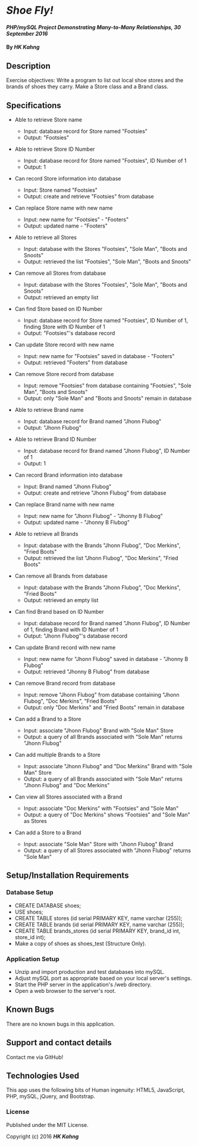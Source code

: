 # _Shoe Fly!_

#### _PHP/mySQL Project Demonstrating Many-to-Many Relationships, 30 September 2016_

#### By _**HK Kahng**_

## Description

Exercise objectives: Write a program to list out local shoe stores and the brands of shoes they carry. Make a Store class and a Brand class.

## Specifications

* Able to retrieve Store name
  * Input: database record for Store named "Footsies"
  * Output: "Footsies"

* Able to retrieve Store ID Number
  * Input: database record for Store named "Footsies", ID Number of 1
  * Output: 1

* Can record Store information into database
  * Input: Store named "Footsies"
  * Output: create and retrieve "Footsies" from database

* Can replace Store name with new name
  * Input: new name for "Footsies" - "Footers"
  * Output: updated name - "Footers"

* Able to retrieve all Stores
  * Input: database with the Stores "Footsies", "Sole Man", "Boots and Snoots"
  * Output: retrieved the list "Footsies", "Sole Man", "Boots and Snoots"

* Can remove all Stores from database
  * Input: database with the Stores "Footsies", "Sole Man", "Boots and Snoots"
  * Output: retrieved an empty list

* Can find Store based on ID Number
  * Input: database record for Store named "Footsies", ID Number of 1, finding Store with ID Number of 1
  * Output: "Footsies"'s database record

* Can update Store record with new name
  * Input: new name for "Footsies" saved in database - "Footers"
  * Output: retrieved "Footers" from database

* Can remove Store record from database
  * Input: remove "Footsies" from database containing "Footsies", "Sole Man", "Boots and Snoots"
  * Output: only "Sole Man" and "Boots and Snoots" remain in database

* Able to retrieve Brand name
  * Input: database record for Brand named "Jhonn Flubog"
  * Output: "Jhonn Flubog"

* Able to retrieve Brand ID Number
  * Input: database record for Brand named "Jhonn Flubog", ID Number of 1
  * Output: 1

* Can record Brand information into database
  * Input: Brand named "Jhonn Flubog"
  * Output: create and retrieve "Jhonn Flubog" from database

* Can replace Brand name with new name
  * Input: new name for "Jhonn Flubog" - "Jhonny B Flubog"
  * Output: updated name - "Jhonny B Flubog"

* Able to retrieve all Brands
  * Input: database with the Brands "Jhonn Flubog", "Doc Merkins", "Fried Boots"
  * Output: retrieved the list "Jhonn Flubog", "Doc Merkins", "Fried Boots"

* Can remove all Brands from database
  * Input: database with the Brands "Jhonn Flubog", "Doc Merkins", "Fried Boots"
  * Output: retrieved an empty list

* Can find Brand based on ID Number
  * Input: database record for Brand named "Jhonn Flubog", ID Number of 1, finding Brand with ID Number of 1
  * Output: "Jhonn Flubog"'s database record

* Can update Brand record with new name
  * Input: new name for "Jhonn Flubog" saved in database - "Jhonny B Flubog"
  * Output: retrieved "Jhonny B Flubog" from database

* Can remove Brand record from database
  * Input: remove "Jhonn Flubog" from database containing "Jhonn Flubog", "Doc Merkins", "Fried Boots"
  * Output: only "Doc Merkins" and "Fried Boots" remain in database

* Can add a Brand to a Store
  * Input: associate "Jhonn Flubog" Brand with "Sole Man" Store
  * Output: a query of all Brands associated with "Sole Man" returns "Jhonn Flubog"

* Can add multiple Brands to a Store
  * Input: associate "Jhonn Flubog" and "Doc Merkins" Brand with "Sole Man" Store
  * Output: a query of all Brands associated with "Sole Man" returns "Jhonn Flubog" and "Doc Merkins"

* Can view all Stores associated with a Brand
  * Input: associate "Doc Merkins" with "Footsies" and "Sole Man"
  * Output: a query of "Doc Merkins" shows "Footsies" and "Sole Man" as Stores

* Can add a Store to a Brand
  * Input: associate "Sole Man" Store with "Jhonn Flubog" Brand
  * Output: a query of all Stores associated with "Jhonn Flubog" returns "Sole Man"

## Setup/Installation Requirements

### Database Setup

* CREATE DATABASE shoes;
* USE shoes;
* CREATE TABLE stores (id serial PRIMARY KEY, name varchar (255));
* CREATE TABLE brands (id serial PRIMARY KEY, name varchar (255));
* CREATE TABLE brands_stores (id serial PRIMARY KEY, brand_id int, store_id int);
* Make a copy of shoes as shoes_test (Structure Only).

### Application Setup

* Unzip and import production and test databases into mySQL.
* Adjust mySQL port as appropriate based on your local server's settings.
* Start the PHP server in the application's /web directory.
* Open a web browser to the server's root.

## Known Bugs

There are no known bugs in this application.

## Support and contact details

Contact me via GitHub!

## Technologies Used

This app uses the following bits of Human ingenuity: HTML5, JavaScript, PHP, mySQL, jQuery, and Bootstrap.

### License

Published under the MIT License.

Copyright (c) 2016 **_HK Kahng_**
